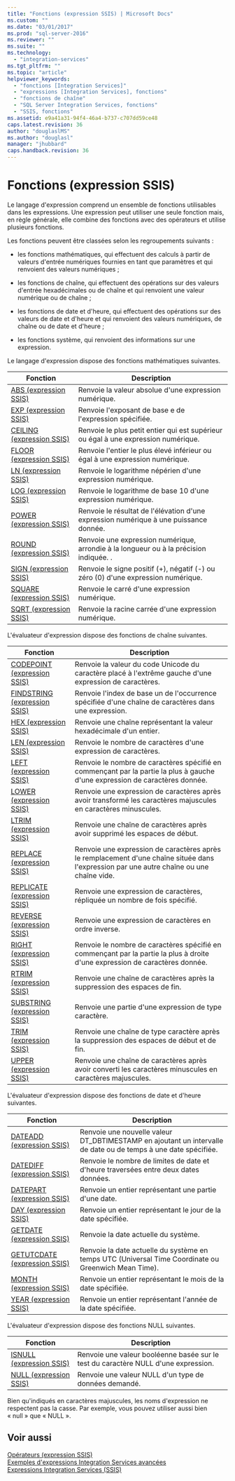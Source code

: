```yaml
---
title: "Fonctions (expression SSIS) | Microsoft Docs"
ms.custom: ""
ms.date: "03/01/2017"
ms.prod: "sql-server-2016"
ms.reviewer: ""
ms.suite: ""
ms.technology: 
  - "integration-services"
ms.tgt_pltfrm: ""
ms.topic: "article"
helpviewer_keywords: 
  - "fonctions [Integration Services]"
  - "expressions [Integration Services], fonctions"
  - "fonctions de chaîne"
  - "SQL Server Integration Services, fonctions"
  - "SSIS, fonctions"
ms.assetid: e9a41a31-94f4-46a4-b737-c707dd59ce48
caps.latest.revision: 36
author: "douglaslMS"
ms.author: "douglasl"
manager: "jhubbard"
caps.handback.revision: 36
---
```

# Fonctions (expression SSIS)
  Le langage d'expression comprend un ensemble de fonctions utilisables dans les expressions. Une expression peut utiliser une seule fonction mais, en règle générale, elle combine des fonctions avec des opérateurs et utilise plusieurs fonctions.  
  
 Les fonctions peuvent être classées selon les regroupements suivants :  
  
-   les fonctions mathématiques, qui effectuent des calculs à partir de valeurs d'entrée numériques fournies en tant que paramètres et qui renvoient des valeurs numériques ;  
  
-   les fonctions de chaîne, qui effectuent des opérations sur des valeurs d'entrée hexadécimales ou de chaîne et qui renvoient une valeur numérique ou de chaîne ;  
  
-   les fonctions de date et d'heure, qui effectuent des opérations sur des valeurs de date et d'heure et qui renvoient des valeurs numériques, de chaîne ou de date et d'heure ;  
  
-   les fonctions système, qui renvoient des informations sur une expression.  
  
 Le langage d'expression dispose des fonctions mathématiques suivantes.  
  
|Fonction|Description|  
|--------------|-----------------|  
|[ABS &#40;expression SSIS&#41;](../../integration-services/expressions/abs-ssis-expression.md)|Renvoie la valeur absolue d'une expression numérique.|  
|[EXP &#40;expression SSIS&#41;](../../integration-services/expressions/exp-ssis-expression.md)|Renvoie l'exposant de base e de l'expression spécifiée.|  
|[CEILING &#40;expression SSIS&#41;](../../integration-services/expressions/ceiling-ssis-expression.md)|Renvoie le plus petit entier qui est supérieur ou égal à une expression numérique.|  
|[FLOOR &#40;expression SSIS&#41;](../../integration-services/expressions/floor-ssis-expression.md)|Renvoie l'entier le plus élevé inférieur ou égal à une expression numérique.|  
|[LN &#40;expression SSIS&#41;](../../integration-services/expressions/ln-ssis-expression.md)|Renvoie le logarithme népérien d'une expression numérique.|  
|[LOG &#40;expression SSIS&#41;](../../integration-services/expressions/log-ssis-expression.md)|Renvoie le logarithme de base 10 d'une expression numérique.|  
|[POWER &#40;expression SSIS&#41;](../../integration-services/expressions/power-ssis-expression.md)|Renvoie le résultat de l'élévation d'une expression numérique à une puissance donnée.|  
|[ROUND &#40;expression SSIS&#41;](../../integration-services/expressions/round-ssis-expression.md)|Renvoie une expression numérique, arrondie à la longueur ou à la précision indiquée. .|  
|[SIGN &#40;expression SSIS&#41;](../../integration-services/expressions/sign-ssis-expression.md)|Renvoie le signe positif (+), négatif (-) ou zéro (0) d'une expression numérique.|  
|[SQUARE &#40;expression SSIS&#41;](../../integration-services/expressions/square-ssis-expression.md)|Renvoie le carré d'une expression numérique.|  
|[SQRT &#40;expression SSIS&#41;](../../integration-services/expressions/sqrt-ssis-expression.md)|Renvoie la racine carrée d'une expression numérique.|  
  
 L'évaluateur d'expression dispose des fonctions de chaîne suivantes.  
  
|Fonction|Description|  
|--------------|-----------------|  
|[CODEPOINT &#40;expression SSIS&#41;](../../integration-services/expressions/codepoint-ssis-expression.md)|Renvoie la valeur du code Unicode du caractère placé à l'extrême gauche d'une expression de caractères.|  
|[FINDSTRING &#40;expression SSIS&#41;](../../integration-services/expressions/findstring-ssis-expression.md)|Renvoie l'index de base un de l'occurrence spécifiée d'une chaîne de caractères dans une expression.|  
|[HEX &#40;expression SSIS&#41;](../../integration-services/expressions/hex-ssis-expression.md)|Renvoie une chaîne représentant la valeur hexadécimale d'un entier.|  
|[LEN &#40;expression SSIS&#41;](../../integration-services/expressions/len-ssis-expression.md)|Renvoie le nombre de caractères d'une expression de caractères.|  
|[LEFT &#40;expression SSIS&#41;](../../integration-services/expressions/left-ssis-expression.md)|Renvoie le nombre de caractères spécifié en commençant par la partie la plus à gauche d'une expression de caractères donnée.|  
|[LOWER &#40;expression SSIS&#41;](../../integration-services/expressions/lower-ssis-expression.md)|Renvoie une expression de caractères après avoir transformé les caractères majuscules en caractères minuscules.|  
|[LTRIM &#40;expression SSIS&#41;](../../integration-services/expressions/ltrim-ssis-expression.md)|Renvoie une chaîne de caractères après avoir supprimé les espaces de début.|  
|[REPLACE &#40;expression SSIS&#41;](../../integration-services/expressions/replace-ssis-expression.md)|Renvoie une expression de caractères après le remplacement d'une chaîne située dans l'expression par une autre chaîne ou une chaîne vide.|  
|[REPLICATE &#40;expression SSIS&#41;](../../integration-services/expressions/replicate-ssis-expression.md)|Renvoie une expression de caractères, répliquée un nombre de fois spécifié.|  
|[REVERSE &#40;expression SSIS&#41;](../../integration-services/expressions/reverse-ssis-expression.md)|Renvoie une expression de caractères en ordre inverse.|  
|[RIGHT &#40;expression SSIS&#41;](../../integration-services/expressions/right-ssis-expression.md)|Renvoie le nombre de caractères spécifié en commençant par la partie la plus à droite d'une expression de caractères donnée.|  
|[RTRIM &#40;expression SSIS&#41;](../../integration-services/expressions/rtrim-ssis-expression.md)|Renvoie une chaîne de caractères après la suppression des espaces de fin.|  
|[SUBSTRING &#40;expression SSIS&#41;](../../integration-services/expressions/substring-ssis-expression.md)|Renvoie une partie d'une expression de type caractère.|  
|[TRIM &#40;expression SSIS&#41;](../../integration-services/expressions/trim-ssis-expression.md)|Renvoie une chaîne de type caractère après la suppression des espaces de début et de fin.|  
|[UPPER &#40;expression SSIS&#41;](../../integration-services/expressions/upper-ssis-expression.md)|Renvoie une chaîne de caractères après avoir converti les caractères minuscules en caractères majuscules.|  
  
 L'évaluateur d'expression dispose des fonctions de date et d'heure suivantes.  
  
|Fonction|Description|  
|--------------|-----------------|  
|[DATEADD &#40;expression SSIS&#41;](../../integration-services/expressions/dateadd-ssis-expression.md)|Renvoie une nouvelle valeur DT_DBTIMESTAMP en ajoutant un intervalle de date ou de temps à une date spécifiée.|  
|[DATEDIFF &#40;expression SSIS&#41;](../../integration-services/expressions/datediff-ssis-expression.md)|Renvoie le nombre de limites de date et d'heure traversées entre deux dates données.|  
|[DATEPART &#40;expression SSIS&#41;](../../integration-services/expressions/datepart-ssis-expression.md)|Renvoie un entier représentant une partie d'une date.|  
|[DAY &#40;expression SSIS&#41;](../../integration-services/expressions/day-ssis-expression.md)|Renvoie un entier représentant le jour de la date spécifiée.|  
|[GETDATE &#40;expression SSIS&#41;](../../integration-services/expressions/getdate-ssis-expression.md)|Renvoie la date actuelle du système.|  
|[GETUTCDATE &#40;expression SSIS&#41;](../../integration-services/expressions/getutcdate-ssis-expression.md)|Renvoie la date actuelle du système en temps UTC (Universal Time Coordinate ou Greenwich Mean Time).|  
|[MONTH &#40;expression SSIS&#41;](../../integration-services/expressions/month-ssis-expression.md)|Renvoie un entier représentant le mois de la date spécifiée.|  
|[YEAR &#40;expression SSIS&#41;](../../integration-services/expressions/year-ssis-expression.md)|Renvoie un entier représentant l'année de la date spécifiée.|  
  
 L'évaluateur d'expression dispose des fonctions NULL suivantes.  
  
|Fonction|Description|  
|--------------|-----------------|  
|[ISNULL &#40;expression SSIS&#41;](../../integration-services/expressions/isnull-ssis-expression.md)|Renvoie une valeur booléenne basée sur le test du caractère NULL d'une expression.|  
|[NULL &#40;expression SSIS&#41;](../../integration-services/expressions/null-ssis-expression.md)|Renvoie une valeur NULL d'un type de données demandé.|  
  
 Bien qu'indiqués en caractères majuscules, les noms d'expression ne respectent pas la casse. Par exemple, vous pouvez utiliser aussi bien « null » que « NULL ».  
  
## Voir aussi  
 [Opérateurs &#40;expression SSIS&#41;](../../integration-services/expressions/operators-ssis-expression.md)   
 [Exemples d'expressions Integration Services avancées](../../integration-services/expressions/examples-of-advanced-integration-services-expressions.md)   
 [Expressions Integration Services &#40;SSIS&#41;](../../integration-services/expressions/integration-services-ssis-expressions.md)  
  
  